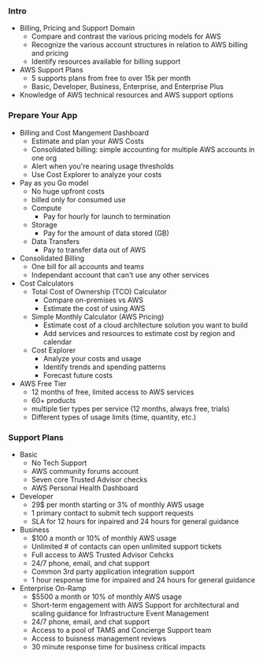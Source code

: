 
### Intro
- Billing, Pricing and Support Domain
  - Compare and contrast the various pricing models for AWS
  - Recognize the various account structures in relation to AWS billing and pricing
  - Identify resources available for billing support
- AWS Support Plans
  - 5 supports plans from free to over 15k per month
  - Basic, Developer, Business, Enterprise, and Enterprise Plus
- Knowledge of AWS technical resources and AWS support options

### Prepare Your App
- Billing and Cost Mangement Dashboard
   - Estimate and plan your AWS Costs
   - Consolidated billing: simple accounting for multiple AWS accounts in one org
   - Alert when you're nearing usage thresholds
   - Use Cost Explorer to analyze your costs
- Pay as you Go model
   - No huge upfront costs
   - billed only for consumed use
   - Compute
      - Pay for hourly for launch to termination
   - Storage
      - Pay for the amount of data stored (GB)
   - Data Transfers
      - Pay to transfer data out of AWS
- Consolidated Billing
  - One bill for all accounts and teams
  - Independant account that can't use any other services
- Cost Calculators
  - Total Cost of Ownership (TCO) Calculator
    - Compare on-premises vs AWS
    - Estimate the cost of using AWS
  - Simple Monthly Calculator (AWS Pricing)
    - Estimate cost of a cloud architecture solution you want to build
    - Add services and resources to estimate cost by region and calendar
  - Cost Explorer
    - Analyze your costs and usage
    - Identify trends and spending patterns
    - Forecast future costs
- AWS Free Tier
  - 12 months of free, limited access to AWS services
  - 60+ products
  - multiple tier types per service (12 months, always free, trials)
  - Different types of usage limits (time, quantity, etc.)

### Support Plans
- Basic
  - No Tech Support
  - AWS community forums account
  - Seven core Trusted Advisor checks
  - AWS Personal Health Dashboard
- Developer
  - 29$ per month starting or 3% of monthly AWS usage
  - 1 primary contact to submit tech support requests
  - SLA for 12 hours for inpaired and 24 hours for general guidance
- Business
  - $100 a month or 10% of monthly AWS usage
  - Unlimited # of contacts can open unlimited support tickets
  - Full access to AWS Trusted Advisor Cehcks
  - 24/7 phone, email, and chat support
  - Common 3rd party application integration support
  - 1 hour response time for impaired and 24 hours for general guidance
- Enterprise On-Ramp
  - $5500 a month or 10% of monthly AWS usage
  - Short-term engagement with AWS Support for architectural and scaling guidance for Infrastructure Event Management
  - 24/7 phone, email, and chat support
  - Access to a pool of TAMS and Concierge Support team
  - Access to buisness management reviews
  - 30 minute response time for business critical impacts